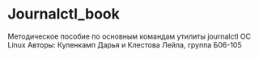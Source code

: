 # Journalctl_book
Методическое пособие по основным командам утилиты journalctl OC Linux
Авторы: Куленкамп Дарья и Клестова Лейла, группа Б06-105
